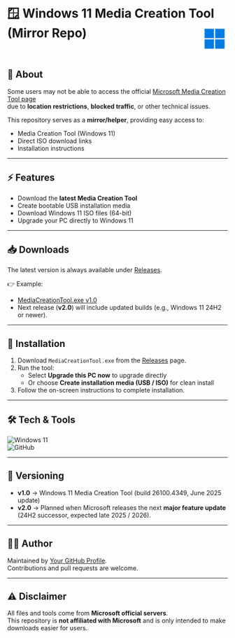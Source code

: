 <div>

# 🪟 Windows 11 Media Creation Tool (Mirror Repo) <img src="./assets/win-11.png" alt="Windows 11 Logo" width="60" align="right" />


</div>
</br>

## 📌 About
Some users may not be able to access the official [Microsoft Media Creation Tool page](https://www.microsoft.com/software-download/windows11)  
due to **location restrictions**, **blocked traffic**, or other technical issues.

This repository serves as a **mirror/helper**, providing easy access to:
- Media Creation Tool (Windows 11)
- Direct ISO download links
- Installation instructions

---

## ⚡ Features
- Download the **latest Media Creation Tool**  
- Create bootable USB installation media  
- Download Windows 11 ISO files (64-bit)  
- Upgrade your PC directly to Windows 11  

---

## 📥 Downloads
The latest version is always available under [Releases](https://github.com/USERNAME/REPONAME/releases).  

👉 Example:  
- [MediaCreationTool.exe v1.0](https://github.com/USERNAME/REPONAME/releases/download/v1.0/MediaCreationTool.exe)  
- Next release (**v2.0**) will include updated builds (e.g., Windows 11 24H2 or newer).  

---

## 🚀 Installation
1. Download `MediaCreationTool.exe` from the [Releases](https://github.com/USERNAME/REPONAME/releases) page.  
2. Run the tool:  
   - Select **Upgrade this PC now** to upgrade directly  
   - Or choose **Create installation media (USB / ISO)** for clean install  
3. Follow the on-screen instructions to complete installation.  

---

## 🛠 Tech & Tools
![Windows 11](https://img.shields.io/badge/Windows-11-0078D6?logo=windows&logoColor=white)  
![GitHub](https://img.shields.io/badge/GitHub-Releases-181717?logo=github&logoColor=white)

---

## 📅 Versioning
- **v1.0** → Windows 11 Media Creation Tool (build 26100.4349, June 2025 update)  
- **v2.0** → Planned when Microsoft releases the next **major feature update** (24H2 successor, expected late 2025 / 2026).  

---

## 👨‍💻 Author
Maintained by [Your GitHub Profile](https://github.com/USERNAME).  
Contributions and pull requests are welcome.  

---

## ⚠️ Disclaimer
All files and tools come from **Microsoft official servers**.  
This repository is **not affiliated with Microsoft** and is only intended to make downloads easier for users.
